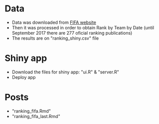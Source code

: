 # Data

* Data was downloaded from [FIFA website](http://www.fifa.com/fifa-world-ranking/ranking-table/men/)
* Then it was processed in order to obtain Rank by Team by Date (until September 2017 there are 277 oficial ranking publications)
* The results are on "ranking_shiny.csv" file

# Shiny app

* Download the files for shiny app: "ui.R" & "server.R"
* Deploy app

# Posts

* "ranking_fifa.Rmd"
* "ranking_fifa_last.Rmd"
